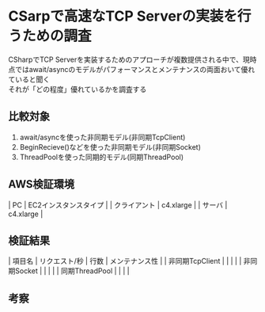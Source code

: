 # CSarpで高速なTCP Serverの実装を行うための調査
CSharpでTCP Serverを実装するためのアプローチが複数提供される中で、現時点ではawait/asyncのモデルがパフォーマンスとメンテナンスの両面おいて優れていると聞く  
それが「どの程度」優れているかを調査する

## 比較対象
1. await/asyncを使った非同期モデル(非同期TcpClient)
2. BeginRecieve()などを使った非同期モデル(非同期Socket)
3. ThreadPoolを使った同期的モデル(同期ThreadPool)

## AWS検証環境
| PC       | EC2インスタンスタイプ |
| クライアント | c4.xlarge        |
| サーバ    | c4.xlarge         |

## 検証結果
| 項目名          | リクエスト/秒 | 行数 | メンテナンス性 |
| 非同期TcpClient |            |      |             |
| 非同期Socket    |            |      |             |
| 同期ThreadPool  |            |      |             |

## 考察
